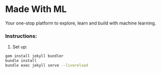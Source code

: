 # Made With ML
Your one-stop platform to explore, learn and build with machine learning.

### Instructions:

1. Set up:
```bash
gem install jekyll bundler
bundle install
bundle exec jekyll serve --livereload
```